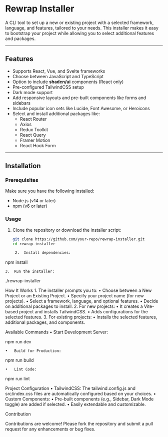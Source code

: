 # Rewrap Installer

A CLI tool to set up a new or existing project with a selected framework, language, and features, tailored to your needs. This installer makes it easy to bootstrap your project while allowing you to select additional features and packages.

---

## Features

- Supports React, Vue, and Svelte frameworks
- Choose between JavaScript and TypeScript
- Option to include **shadcn/ui** components (React only)
- Pre-configured TailwindCSS setup
- Dark mode support
- Add responsive layouts and pre-built components like forms and sidebars
- Include popular icon sets like Lucide, Font Awesome, or Heroicons
- Select and install additional packages like:
  - React Router
  - Axios
  - Redux Toolkit
  - React Query
  - Framer Motion
  - React Hook Form

---

## Installation

### Prerequisites
Make sure you have the following installed:
- Node.js (v14 or later)
- npm (v6 or later)

### Usage

1. Clone the repository or download the installer script:
   ```bash
   git clone https://github.com/your-repo/rewrap-installer.git
   cd rewrap-installer

	2.	Install dependencies:

npm install


	3.	Run the installer:

./rewrap-installer

How It Works
	1.	The installer prompts you to:
	•	Choose between a New Project or an Existing Project.
	•	Specify your project name (for new projects).
	•	Select a framework, language, and optional features.
	•	Decide on additional packages to install.
	2.	For new projects:
	•	It creates a Vite-based project and installs TailwindCSS.
	•	Adds configurations for the selected features.
	3.	For existing projects:
	•	Installs the selected features, additional packages, and components.

Available Commands
	•	Start Development Server:

npm run dev


	•	Build for Production:

npm run build


	•	Lint Code:

npm run lint

Project Configuration
	•	TailwindCSS:
The tailwind.config.js and src/index.css files are automatically configured based on your choices.
	•	Custom Components:
	•	Pre-built components (e.g., Sidebar, Dark Mode toggle) are added if selected.
	•	Easily extendable and customizable.

Contribution

Contributions are welcome! Please fork the repository and submit a pull request for any enhancements or bug fixes.

